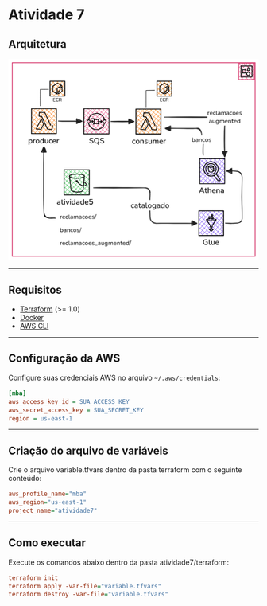 # Atividade 7

## Arquitetura

![Arquitetura](docs/images/archicteture.png)

---

## Requisitos

- [Terraform](https://www.terraform.io/downloads.html) (>= 1.0)
- [Docker](https://docs.docker.com/get-docker/)
- [AWS CLI](https://docs.aws.amazon.com/cli/latest/userguide/getting-started-install.html)

---

## Configuração da AWS

Configure suas credenciais AWS no arquivo `~/.aws/credentials`:

```ini
[mba]
aws_access_key_id = SUA_ACCESS_KEY
aws_secret_access_key = SUA_SECRET_KEY
region = us-east-1
```

---

## Criação do arquivo de variáveis

Crie o arquivo variable.tfvars dentro da pasta terraform com o seguinte conteúdo:

```ini
aws_profile_name="mba"
aws_region="us-east-1"
project_name="atividade7"
```

---

## Como executar

Execute os comandos abaixo dentro da pasta atividade7/terraform:

```ini
terraform init
terraform apply -var-file="variable.tfvars"
terraform destroy -var-file="variable.tfvars"
```